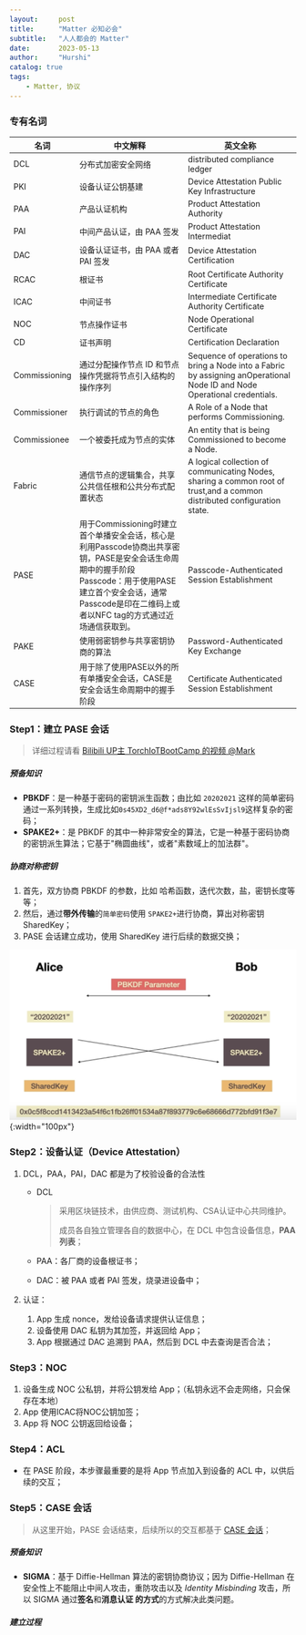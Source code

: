 ```yaml
---
layout:     post
title:      "Matter 必知必会"
subtitle:   "人人都会的 Matter"
date:       2023-05-13
author:     "Hurshi"
catalog: true
tags:
    - Matter, 协议
---
```


### 专有名词

| 名词          | 中文解释  | 英文全称 |
| ---- | ---- | ---- |
| DCL | 分布式加密安全网络 | distributed compliance ledger |
| PKI| 设备认证公钥基建  | Device Attestation Public Key Infrastructure |
| PAA| 产品认证机构 | Product Attestation Authority  |
| PAI| 中间产品认证，由 PAA 签发 | Product Attestation Intermediat|
| DAC| 设备认证证书，由 PAA 或者 PAI 签发 | Device Attestation Certification|
| RCAC| 根证书| Root Certificate Authority Certificate|
| ICAC| 中间证书| Intermediate Certificate Authority Certificate|
| NOC| 节点操作证书| Node Operational Certificate    |
| CD| 证书声明 | Certification Declaration |
| Commissioning | 通过分配操作节点 ID 和节点操作凭据将节点引入结构的操作序列 | Sequence of operations to bring a Node into a Fabric by assigning anOperational Node ID and Node Operational credentials. |
| Commissioner  | 执行调试的节点的角色| A Role of a Node that performs Commissioning.|
| Commissionee  | 一个被委托成为节点的实体| An entity that is being Commissioned to become a Node.|
| Fabric| 通信节点的逻辑集合，共享公共信任根和公共分布式配置状态     | A logical collection of communicating Nodes, sharing a common root of trust,and a common distributed configuration state. |
| PASE | 用于Commissioning时建立首个单播安全会话，核心是利用Passcode协商出共享密钥，PASE是安全会话生命周期中的握手阶段<br />Passcode：用于使用PASE建立首个安全会话，通常Passcode是印在二维码上或者以NFC tag的方式通过近场通信获取到。 | Passcode-Authenticated Session Establishment |
| PAKE | 使用弱密钥参与共享密钥协商的算法 | Password-Authenticated Key Exchange |
| CASE | 用于除了使用PASE以外的所有单播安全会话，CASE是安全会话生命周期中的握手阶段 | Certificate Authenticated Session Establishment |


### Step1：建立 PASE 会话

> 详细过程请看 [Bilibili UP主 TorchIoTBootCamp 的视频 @Mark](https://www.bilibili.com/video/BV1QT4y1r7X9)

##### 预备知识

* **PBKDF**：是一种基于密码的密钥派生函数；由比如 `20202021` 这样的简单密码通过一系列转换，生成比如`0s45XD2_d6@f*ads8Y92wlEsSvIjsl9`这样复杂的密码；
* **SPAKE2+**：是 PBKDF 的其中一种非常安全的算法，它是一种基于密码协商的密钥派生算法；它基于"椭圆曲线"，或者"素数域上的加法群"。

##### 协商对称密钥

1. 首先，双方协商 PBKDF 的参数，比如 哈希函数，迭代次数，盐，密钥长度等等；
2. 然后，通过**带外传输**的`简单密码`使用 `SPAKE2+`进行协商，算出对称密钥 SharedKey；
3. PASE 会话建立成功，使用 SharedKey 进行后续的数据交换；

![](/img/posts/Matter/PASE.png){:width="100px"}

### Step2：设备认证（Device Attestation）

1. DCL，PAA，PAI，DAC 都是为了校验设备的合法性

   * DCL

     > 采用区块链技术，由供应商、测试机构、CSA认证中心共同维护。
     >
     > 成员各自独立管理各自的数据中心，在 DCL 中包含设备信息，**PAA 列表**；

   * PAA：各厂商的设备根证书；

   * DAC：被 PAA 或者 PAI 签发，烧录进设备中；

2. 认证：

   1. App 生成 nonce，发给设备请求提供认证信息；
   2. 设备使用 DAC 私钥为其加签，并返回给 App；
   3. App 根据通过 DAC 追溯到 PAA，然后到 DCL 中去查询是否合法；

### Step3：NOC

1. 设备生成 NOC 公私钥，并将公钥发给 App；（私钥永远不会走网络，只会保存在本地）
2. App 使用ICAC将NOC公钥加签；
3. App 将 NOC 公钥返回给设备；

### Step4：ACL

* 在 PASE 阶段，本步骤最重要的是将 App 节点加入到设备的 ACL 中，以供后续的交互；



### Step5：CASE 会话

> 从这里开始，PASE 会话结束，后续所以的交互都基于 [CASE  会话](https://www.bilibili.com/video/BV1Bi4y1C7GB)；

##### 预备知识

* **SIGMA**：基于 Diffie-Hellman 算法的密钥协商协议；因为  Diffie-Hellman 在安全性上不能阻止中间人攻击，重防攻击以及 *Identity Misbinding* 攻击，所以 SIGMA 通过**签名**和**消息认证 的方式**的方式解决此类问题。

##### 建立过程



